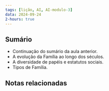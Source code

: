 ```yaml
---
tags: [lição, AI, AI-modulo-3]
data: 2024-09-24
2-hours: true
---
```


## Sumário
- Continuação do sumário da aula anterior.
- A evolução da Família ao longo dos séculos.
- A diversidade de papéis e estatutos sociais.
- Tipos de Família.

## Notas relacionadas